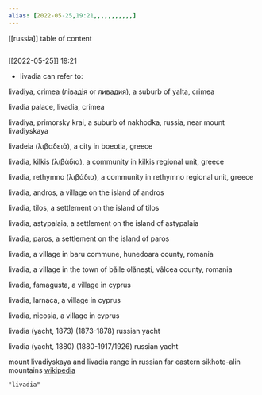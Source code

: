 ```yaml
---
alias: [2022-05-25,19:21,,,,,,,,,,,]
---
```

[[russia]]
table of content
```toc
```

[[2022-05-25]] 19:21
- livadia can refer to:


livadiya, crimea (лівадія or ливадия), a suburb of yalta, crimea

livadia palace, livadia, crimea

livadiya, primorsky krai, a suburb of nakhodka, russia, near mount livadiyskaya

livadeia (λιβαδειά), a city in boeotia, greece

livadia, kilkis (λιβάδια), a community in kilkis regional unit, greece

livadia, rethymno (λιβάδια), a community in rethymno regional unit, greece

livadia, andros, a village on the island of andros

livadia, tilos, a settlement on the island of tilos

livadia, astypalaia, a settlement on the island of astypalaia

livadia, paros, a settlement on the island of paros

livadia, a village in baru commune, hunedoara county, romania

livadia, a village in the town of băile olănești, vâlcea county, romania

livadia, famagusta, a village in cyprus

livadia, larnaca, a village in cyprus

livadia, nicosia, a village in cyprus

livadia (yacht, 1873) (1873-1878) russian yacht

livadia (yacht, 1880) (1880-1917/1926) russian yacht

mount livadiyskaya and livadia range in russian far eastern sikhote-alin mountains
[wikipedia](https://en.wikipedia.org/wiki/livadia)
```query
"livadia"
```